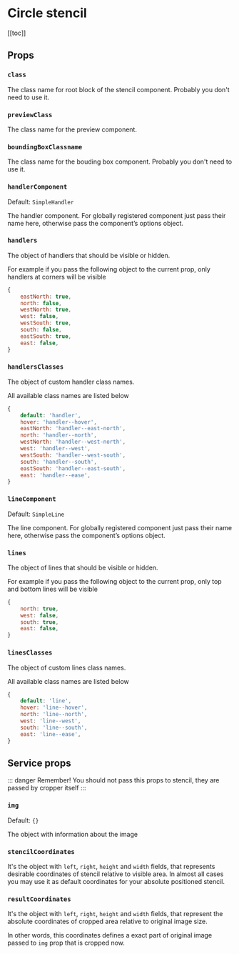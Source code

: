 # Circle stencil

[[toc]]

## Props

### `class`

The class name for root block of the stencil component. Probably you don't need to use it.

### `previewClass`

The class name for the preview component.

### `boundingBoxClassname`

The class name for the bouding box component.  Probably you don't need to use it.

### `handlerComponent`
Default: `SimpleHandler`

The handler component. For globally registered component just pass their name here, otherwise pass the component’s options object.

### `handlers`

The object of handlers that should be visible or hidden.

For example if you pass the following object to the current prop, only handlers at  corners will be visible
```js
{
	eastNorth: true,
	north: false,
	westNorth: true,
	west: false,
	westSouth: true,
	south: false,
	eastSouth: true,
	east: false,
}
```

### `handlersClasses`

The object of custom handler class names.

All available class names are listed below
```js
{
	default: 'handler',
	hover: 'handler--hover',
	eastNorth: 'handler--east-north',
	north: 'handler--north',
	westNorth: 'handler--west-north',
	west: 'handler--west',
	westSouth: 'handler--west-south',
	south: 'handler--south',
	eastSouth: 'handler--east-south',
	east: 'handler--ease',
}
```


### `lineComponent`
Default: `SimpleLine`

The line component. For globally registered component just pass their name here, otherwise pass the component’s options object.

### `lines`

The object of lines that should be visible or hidden.

For example if you pass the following object to the current prop, only top and bottom lines will be visible
```js
{
	north: true,
	west: false,
	south: true,
	east: false,
}
```

### `linesClasses`

The object of custom lines class names.

All available class names are listed below
```js
{
	default: 'line',
	hover: 'line--hover',
	north: 'line--north',
	west: 'line--west',
	south: 'line--south',
	east: 'line--ease',
}
```

## Service props

::: danger Remember!
You should not pass this props to stencil, they are passed by cropper itself
:::

### `img`
Default: `{}`

The object with information about the image

### `stencilCoordinates`
It's the object with `left`, `right`, `height` and `width` fields, that represents desirable coordinates of stencil relative to visible area. In almost all cases you may use it as default coordinates for your absolute positioned stencil.

### `resultCoordinates`

It's the object with `left`, `right`, `height` and `width` fields, that represent the absolute coordinates of cropped area relative to original image size.

In other words, this coordinates defines a exact part of original image passed to `img` prop that is cropped now.
